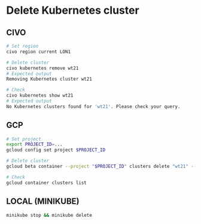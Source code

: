 
# Delete Kubernetes cluster

## CIVO

```bash
# Set region
civo region current LON1

# Delete cluster
civo kubernetes remove wt21
# Expected output
Removing Kubernetes cluster wt21

# Check
civo kubernetes show wt21
# Expected output
No Kubernetes clusters found for 'wt21'. Please check your query.
```

## GCP

```bash
# Set project
export PROJECT_ID=...
gcloud config set project $PROJECT_ID

# Delete cluster
gcloud beta container --project "$PROJECT_ID" clusters delete "wt21" --zone "europe-west4-a"

# Check
gcloud container clusters list
```

## LOCAL (MINIKUBE)

```bash
minikube stop && minikube delete
```
